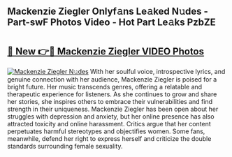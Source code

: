 ## Mackenzie Ziegler Onlyf𝚊ns Le𝚊ked N𝚞des - Part-swF Photos Video - Hot Part Le𝚊ks PzbZE

# <h2><a href="http://ac48707.deff.icu/?id=Mackenzie+Ziegler">🔗 New 👉🔴 Mackenzie Ziegler VIDEO Photos</a></h2>

[![Mackenzie Ziegler N𝚞des](https://i.imgur.com/rIISA9y.gif)](http://ac48707.deff.icu/?id=Mackenzie+Ziegler)
With her soulful voice, introspective lyrics, and genuine connection with her audience, Mackenzie Ziegler is poised for a bright future. Her music transcends genres, offering a relatable and therapeutic experience for listeners. As she continues to grow and share her stories, she inspires others to embrace their vulnerabilities and find strength in their uniqueness. Mackenzie Ziegler has been open about her struggles with depression and anxiety, but her online presence has also attracted toxicity and online harassment. Critics argue that her content perpetuates harmful stereotypes and objectifies women. Some fans, meanwhile, defend her right to express herself and criticize the double standards surrounding female sexuality.

